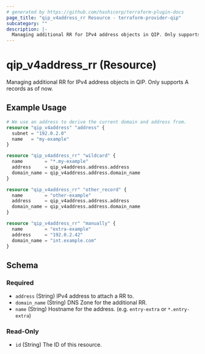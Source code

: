 ```yaml
---
# generated by https://github.com/hashicorp/terraform-plugin-docs
page_title: "qip_v4address_rr Resource - terraform-provider-qip"
subcategory: ""
description: |-
  Managing additional RR for IPv4 address objects in QIP. Only supports A records as of now.
---
```


# qip_v4address_rr (Resource)

Managing additional RR for IPv4 address objects in QIP. Only supports A records as of now.

## Example Usage

```terraform
# We use an address to derive the current domain and address from.
resource "qip_v4address" "address" {
  subnet = "192.0.2.0"
  name   = "my-example"
}

resource "qip_v4address_rr" "wildcard" {
  name        = "*.my-example"
  address     = qip_v4address.address.address
  domain_name = qip_v4address.address.domain_name
}

resource "qip_v4address_rr" "other_record" {
  name        = "other-example"
  address     = qip_v4address.address.address
  domain_name = qip_v4address.address.domain_name
}

resource "qip_v4address_rr" "manually" {
  name        = "extra-example"
  address     = "192.0.2.42"
  domain_name = "int.example.com"
}
```

<!-- schema generated by tfplugindocs -->
## Schema

### Required

- `address` (String) IPv4 address to attach a RR to.
- `domain_name` (String) DNS Zone for the additional RR.
- `name` (String) Hostname for the address. (e.g. `entry-extra` or `*.entry-extra`)

### Read-Only

- `id` (String) The ID of this resource.
